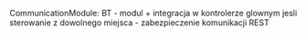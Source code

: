 CommunicationModule:
    BT - modul + integracja w kontrolerze glownym
    jesli sterowanie z dowolnego miejsca - zabezpieczenie komunikacji REST
